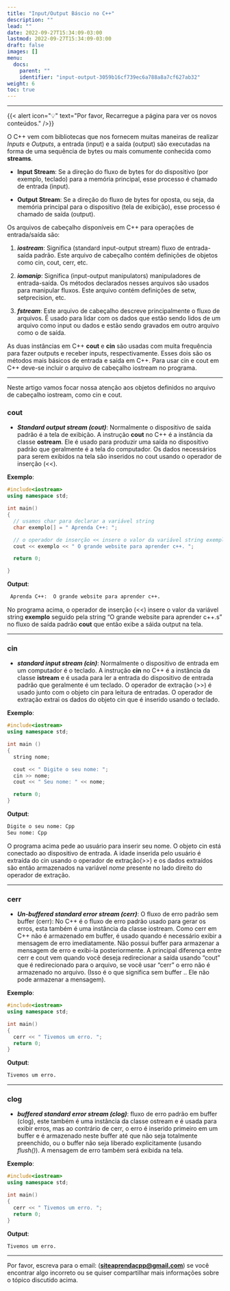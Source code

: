 ```yaml
---
title: "Input/Output Báscio no C++"
description: ""
lead: ""
date: 2022-09-27T15:34:09-03:00
lastmod: 2022-09-27T15:34:09-03:00
draft: false
images: []
menu:
  docs:
    parent: ""
    identifier: "input-output-3059b16cf739ec6a788a8a7cf627ab32"
weight: 6
toc: true
---
```

____

{{< alert icon="💡" text="Por favor, Recarregue a página para ver os novos conteúdos." />}}

O C++ vem com bibliotecas que nos fornecem muitas maneiras de realizar *Inputs* e *Outputs*, a entrada (input) e a saída (output) são executadas na forma de uma sequência de bytes ou mais comumente conhecida como **streams**.

- **Input Stream**: Se a direção do fluxo de bytes for do dispositivo (por exemplo, teclado) para a memória principal, esse processo é chamado de entrada (input).

- **Output Stream**: Se a direção do fluxo de bytes for oposta, ou seja, da memória principal para o dispositivo (tela de exibição), esse processo é chamado de saída (output).

Os arquivos de cabeçalho disponíveis em C++ para operações de entrada/saída são:

1. ***iostream***: Significa (standard input-output stream) fluxo de entrada-saída padrão. Este arquivo de cabeçalho contém definições de objetos como cin, cout, cerr, etc.

2. ***iomanip***: Significa (input-output manipulators) manipuladores de entrada-saída. Os métodos declarados nesses arquivos são usados para manipular fluxos. Este arquivo contém definições de setw, setprecision, etc.

3. ***fstream***: Este arquivo de cabeçalho descreve principalmente o fluxo de arquivos. É usado para lidar com os dados que estão sendo lidos de um arquivo como input ou dados e estão sendo gravados em outro arquivo como o de saída.

As duas instâncias em C++ **cout** e **cin** são usadas com muita frequência para fazer outputs e receber inputs, respectivamente. Esses dois são os métodos mais básicos de entrada e saída em C++. Para usar cin e cout em C++ deve-se incluir o arquivo de cabeçalho iostream no programa.
____

Neste artigo vamos focar nossa atenção aos objetos definidos no arquivo de cabeçalho iostream, como cin e cout.

### cout

- ***Standard output stream (cout)***: Normalmente o dispositivo de saída padrão é a tela de exibição. A instrução **cout** no C++ é a instância da classe **ostream**. Ele é usado para produzir uma saída no dispositivo padrão que geralmente é a tela do computador. Os dados necessários para serem exibidos na tela são inseridos no cout usando o operador de inserção (<<).

__Exemplo__:

```c++
#include<iostream>
using namespace std;

int main()
{
  // usamos char para declarar a variável string
  char exemplo[] = " Aprenda C++: ";

  // o operador de inserção << insere o valor da variável string exemplo no cout 
  cout << exemplo << " O grande website para aprender c++. ";

  return 0; 

}
```
__Output__:

```bash
 Aprenda C++:  O grande website para aprender c++.
```
No programa acima, o operador de inserção (<<) insere o valor da variável string **exemplo** seguido pela string “O grande website para aprender c++.s” no fluxo de saída padrão **cout** que então exibe a sáida output na tela.
____

### cin

- ***standard input stream (cin)***: Normalmente o dispositivo de entrada em um computador é o teclado. A instrução **cin** no C++ é a instância da classe **istream** e é usada para ler a entrada do dispositivo de entrada padrão que geralmente é um teclado. O operador de extração (>>) é usado junto com o objeto cin para leitura de entradas. O operador de extração extrai os dados do objeto cin que é inserido usando o teclado.

__Exemplo__:

```c++
#include<iostream>
using namespace std;

int main ()
{
  string nome;

  cout << " Digite o seu nome: ";
  cin >> nome;
  cout << " Seu nome: " << nome;

  return 0;
}
```
__Output__: 

```bash
Digite o seu nome: Cpp
Seu nome: Cpp
```
O programa acima pede ao usuário para inserir seu nome. O objeto cin está conectado ao dispositivo de entrada. A idade inserida pelo usuário é extraída do cin usando o operador de extração(>>) e os dados extraídos são então armazenados na variável *nome* presente no lado direito do operador de extração.
____

### cerr

- ***Un-buffered standard error stream (cerr)***: O fluxo de erro padrão sem buffer (cerr): No C++ é o fluxo de erro padrão usado para gerar os erros, esta também é uma instância da classe iostream. Como cerr em C++ não é armazenado em buffer, é usado quando é necessário exibir a mensagem de erro imediatamente. Não possui buffer para armazenar a mensagem de erro e exibi-la posteriormente. A principal diferença entre cerr e cout vem quando você deseja redirecionar a saída usando “cout” que é redirecionado para o arquivo, se você usar “cerr” o erro não é armazenado no arquivo. (Isso é o que significa sem buffer .. Ele não pode armazenar a mensagem).

__Exemplo__:

```c++
#include<iostream>
using namespace std;

int main()
{
  cerr << " Tivemos um erro. ";
  return 0;
}
```
__Output__:

```bash
Tivemos um erro.
```
____

### clog

- ***buffered standard error stream (clog)***: fluxo de erro padrão em buffer (clog), este também é uma instância da classe ostream e é usada para exibir erros, mas ao contrário de cerr, o erro é inserido primeiro em um buffer e é armazenado neste buffer até que não seja totalmente preenchido, ou o buffer não seja liberado explicitamente (usando *flush()*). A mensagem de erro também será exibida na tela.

__Exemplo__:

```c++
#include<iostream>
using namespace std;

int main()
{
  cerr << " Tivemos um erro. ";
  return 0;
}
```
__Output__:

```bash
Tivemos um erro.
```
____

Por favor, escreva para o email: (**siteaprendacpp@gmail.com**) se você encontrar algo incorreto ou se quiser compartilhar mais informações sobre o tópico discutido acima.